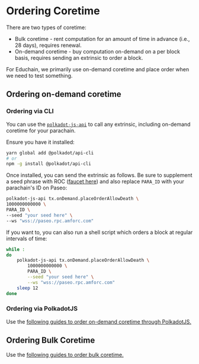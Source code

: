 # Ordering Coretime

There are two types of coretime:

- Bulk coretime - rent computation for an amount of time in advance (i.e., 28 days), requires renewal.
- On-demand coretime - buy computation on-demand on a per block basis, requires sending an extrinsic to order a block.

For Educhain, we primarily use on-demand coretime and place order when we need to test something.

## Ordering on-demand coretime

### Ordering via CLI

You can use the [`polkadot-js-api`](https://www.npmjs.com/package/@polkadot/api-cli) to call any extrinsic, including on-demand coretime for your parachain.

Ensure you have it installed:

```sh
yarn global add @polkadot/api-cli
# or
npm -g install @polkadot/api-cli
```

Once installed, you can send the extrinsic as follows. Be sure to supplement a seed phrase with ROC ([faucet here](https://faucet.polkadot.io/)) and also replace `PARA_ID` with your parachain's ID on Paseo:

```sh
polkadot-js-api tx.onDemand.placeOrderAllowDeath \
1000000000000 \
PARA_ID \
--seed "your seed here" \
--ws "wss://paseo.rpc.amforc.com"
```

If you want to, you can also run a shell script which orders a block at regular intervals of time:

```sh
while :
do
    polkadot-js-api tx.onDemand.placeOrderAllowDeath \
        1000000000000 \
        PARA_ID \
        --seed "your seed here" \
        --ws "wss://paseo.rpc.amforc.com"
    sleep 12
done
```

### Ordering via PolkadotJS

Use the [following guides to order on-demand coretime through PolkadotJS.](https://wiki.polkadot.network/docs/learn-guides-coretime-parachains#run-a-parachain-with-on-demand-coretime)

## Ordering Bulk Coretime

Use the [following guides to order bulk coretime.](https://wiki.polkadot.network/docs/learn-guides-coretime-parachains#run-a-parachain-with-bulk-coretime)
